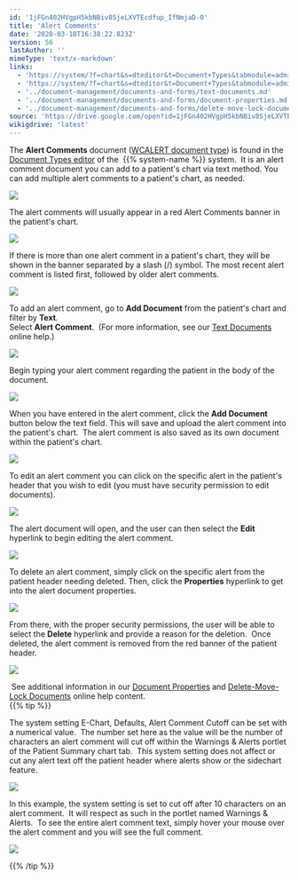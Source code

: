```yaml
---
id: '1jFGn402HVgpH5kbNBiv8SjeLXVTEcdfup_IfNmjaD-0'
title: 'Alert Comments'
date: '2020-03-10T16:38:22.823Z'
version: 56
lastAuthor: ''
mimeType: 'text/x-markdown'
links:
  - 'https://system/?f=chart&s=dteditor&t=Document+Types&tabmodule=admin&dtopp=dtview&dtsopp=dt_val&doc_type=WCALERT'
  - 'https://system/?f=chart&s=dteditor&t=Document+Types&tabmodule=admin&tabselect=Document+Types'
  - '../document-management/documents-and-forms/text-documents.md'
  - '../document-management/documents-and-forms/document-properties.md'
  - '../document-management/documents-and-forms/delete-move-lock-documents.md'
source: 'https://drive.google.com/open?id=1jFGn402HVgpH5kbNBiv8SjeLXVTEcdfup_IfNmjaD-0'
wikigdrive: 'latest'
---
```

The **Alert Comments** document ([WCALERT document type](https://system/?f=chart&s=dteditor&t=Document+Types&tabmodule=admin&dtopp=dtview&dtsopp=dt_val&doc_type=WCALERT)) is found in the [Document Types editor](https://system/?f=chart&s=dteditor&t=Document+Types&tabmodule=admin&tabselect=Document+Types) of the  {{% system-name %}} system.  It is an alert comment document you can add to a patient's chart via text method. You can add multiple alert comments to a patient's chart, as needed.


![](../alert-comments.assets/4ee9922b66a83eb55922ed7161fcc963.png)


The alert comments will usually appear in a red Alert Comments banner in the patient's chart.


![](../alert-comments.assets/6066b1f84968e596d3ee8cc3e0f10446.png)


If there is more than one alert comment in a patient's chart, they will be shown in the banner separated by a slash (/) symbol. The most recent alert comment is listed first, followed by older alert comments.


![](../alert-comments.assets/1450848810701dcca5627c963965dddb.png)


To add an alert comment, go to **Add Document** from the patient's chart and filter by **Text**.  
Select **Alert Comment**.  (For more information, see our [Text Documents](../document-management/documents-and-forms/text-documents.md) online help.)


![](../alert-comments.assets/980b96ecdf487c728314032ca537dadd.png)


Begin typing your alert comment regarding the patient in the body of the document.


![](../alert-comments.assets/8043424b89289f89d17738c6525b4ea2.png)


When you have entered in the alert comment, click the **Add Document** button below the text field. This will save and upload the alert comment into the patient's chart.  The alert comment is also saved as its own document within the patient's chart.


![](../alert-comments.assets/334dd9703350ea2ad35c0479dde31ce7.png)


To edit an alert comment you can click on the specific alert in the patient's header that you wish to edit (you must have security permission to edit documents).

![](../alert-comments.assets/60f08dad68e7844fcbfbb2722086cc59.png)


The alert document will open, and the user can then select the **Edit** hyperlink to begin editing the alert comment.

![](../alert-comments.assets/80271a10303303fa8390fe3bf863dbf9.png)


To delete an alert comment, simply click on the specific alert from the patient header needing deleted. Then, click the **Properties** hyperlink to get into the alert document properties.


![](../alert-comments.assets/21bd742399401ae7b3268648c6af1e4a.png)


From there, with the proper security permissions, the user will be able to select the **Delete** hyperlink and provide a reason for the deletion.  Once deleted, the alert comment is removed from the red banner of the patient header.


![](../alert-comments.assets/8bd60e4e0eb4cf679c6bec2a1967b0c8.png)


 See additional information in our [Document Properties](../document-management/documents-and-forms/document-properties.md) and [Delete-Move-Lock Documents](../document-management/documents-and-forms/delete-move-lock-documents.md) online help content.  
{{% tip %}}

The system setting E-Chart, Defaults, Alert Comment Cutoff can be set with a numerical value.  The number set here as the value will be the number of characters an alert comment will cut off within the Warnings & Alerts portlet of the Patient Summary chart tab.  This system setting does not affect or cut any alert text off the patient header where alerts show or the sidechart feature.


![](../alert-comments.assets/fbbc9105f3b5f825ad6e5a88e2ebe2d9.png)


In this example, the system setting is set to cut off after 10 characters on an alert comment.  It will respect as such in the portlet named Warnings & Alerts.  To see the entire alert comment text, simply hover your mouse over the alert comment and you will see the full comment.


![](../alert-comments.assets/111ec2dc29aae1ee2325f2721bfc863b.png)



{{% /tip %}}


